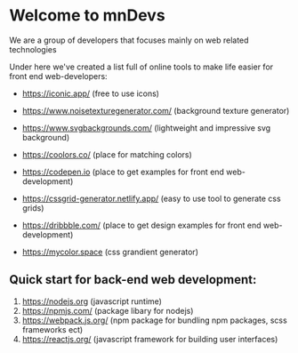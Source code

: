 # Welcome to mnDevs

We are a group of developers that focuses mainly on web related technologies 

Under here we've created a list full of online tools to make life easier for front end web-developers:

- https://iconic.app/ (free to use icons)

- https://www.noisetexturegenerator.com/ (background texture generator)

- https://www.svgbackgrounds.com/ (lightweight and impressive svg background)

- https://coolors.co/ (place for matching colors)

- https://codepen.io (place to get examples for front end web-development)

- https://cssgrid-generator.netlify.app/ (easy to use tool to generate css grids)

- https://dribbble.com/ (place to get design examples for front end web-development)

- https://mycolor.space (css grandient generator)


  

## Quick start for back-end web development:

1. https://nodejs.org (javascript runtime)
2. https://npmjs.com/ (package libary for nodejs)
3. https://webpack.js.org/ (npm package for bundling npm packages, scss frameworks ect)
4. https://reactjs.org/ (javascript framework for building user interfaces)

